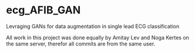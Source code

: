 # ecg_AFIB_GAN
Levraging GANs for data augmentation in single lead ECG classification

All work in this project was done equally by Amitay Lev and Noga Kertes on the same server, therefor all commits are from the same user.
